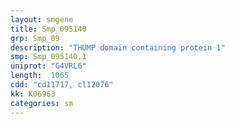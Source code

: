 ```yaml
---
layout: smgene
title: Smp_095140
grp: Smp_09
description: "THUMP domain containing protein 1"
smp: Smp_095140.1
uniprot: "G4VRL6"
length:  1065
cdd: "cd11717, cl12076"
kk: K06963
categories: sm
---
```


